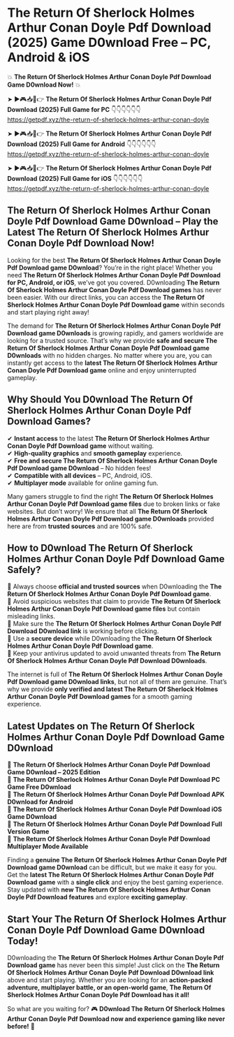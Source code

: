 # The Return Of Sherlock Holmes Arthur Conan Doyle Pdf Download (2025) Game D0wnload Free – PC, Android & iOS

💥 **The Return Of Sherlock Holmes Arthur Conan Doyle Pdf Download Game D0wnload Now!** 💥  

➤ ►🎮📥📱👉 **The Return Of Sherlock Holmes Arthur Conan Doyle Pdf Download (2025) Full Game for PC** 👇👇👇👇👇👇  
https://getpdf.xyz/the-return-of-sherlock-holmes-arthur-conan-doyle  

➤ ►🎮📥📱👉 **The Return Of Sherlock Holmes Arthur Conan Doyle Pdf Download (2025) Full Game for Android** 👇👇👇👇👇👇  
https://getpdf.xyz/the-return-of-sherlock-holmes-arthur-conan-doyle  

➤ ►🎮📥📱👉 **The Return Of Sherlock Holmes Arthur Conan Doyle Pdf Download (2025) Full Game for iOS** 👇👇👇👇👇👇  
https://getpdf.xyz/the-return-of-sherlock-holmes-arthur-conan-doyle  

## The Return Of Sherlock Holmes Arthur Conan Doyle Pdf Download Game D0wnload – Play the Latest The Return Of Sherlock Holmes Arthur Conan Doyle Pdf Download Now!

Looking for the best **The Return Of Sherlock Holmes Arthur Conan Doyle Pdf Download game D0wnload**? You’re in the right place! Whether you need **The Return Of Sherlock Holmes Arthur Conan Doyle Pdf Download for PC, Android, or iOS**, we’ve got you covered. D0wnloading **The Return Of Sherlock Holmes Arthur Conan Doyle Pdf Download games** has never been easier. With our direct links, you can access the **The Return Of Sherlock Holmes Arthur Conan Doyle Pdf Download game** within seconds and start playing right away!  

The demand for **The Return Of Sherlock Holmes Arthur Conan Doyle Pdf Download game D0wnloads** is growing rapidly, and gamers worldwide are looking for a trusted source. That’s why we provide **safe and secure The Return Of Sherlock Holmes Arthur Conan Doyle Pdf Download game D0wnloads** with no hidden charges. No matter where you are, you can instantly get access to the **latest The Return Of Sherlock Holmes Arthur Conan Doyle Pdf Download game** online and enjoy uninterrupted gameplay.  

## **Why Should You D0wnload The Return Of Sherlock Holmes Arthur Conan Doyle Pdf Download Games?**  

✔ **Instant access** to the latest **The Return Of Sherlock Holmes Arthur Conan Doyle Pdf Download game** without waiting.  
✔ **High-quality graphics** and **smooth gameplay** experience.  
✔ **Free and secure The Return Of Sherlock Holmes Arthur Conan Doyle Pdf Download game D0wnload** – No hidden fees!  
✔ **Compatible with all devices** – PC, Android, iOS.  
✔ **Multiplayer mode** available for online gaming fun.  

Many gamers struggle to find the right **The Return Of Sherlock Holmes Arthur Conan Doyle Pdf Download game files** due to broken links or fake websites. But don’t worry! We ensure that all **The Return Of Sherlock Holmes Arthur Conan Doyle Pdf Download game D0wnloads** provided here are from **trusted sources** and are 100% safe.  

## **How to D0wnload The Return Of Sherlock Holmes Arthur Conan Doyle Pdf Download Game Safely?**  

📌 Always choose **official and trusted sources** when D0wnloading the **The Return Of Sherlock Holmes Arthur Conan Doyle Pdf Download game**.  
📌 Avoid suspicious websites that claim to provide **The Return Of Sherlock Holmes Arthur Conan Doyle Pdf Download game files** but contain misleading links.  
📌 Make sure the **The Return Of Sherlock Holmes Arthur Conan Doyle Pdf Download D0wnload link** is working before clicking.  
📌 Use a **secure device** while D0wnloading the **The Return Of Sherlock Holmes Arthur Conan Doyle Pdf Download game**.  
📌 Keep your antivirus updated to avoid unwanted threats from **The Return Of Sherlock Holmes Arthur Conan Doyle Pdf Download D0wnloads**.  

The internet is full of **The Return Of Sherlock Holmes Arthur Conan Doyle Pdf Download game D0wnload links**, but not all of them are genuine. That’s why we provide **only verified and latest The Return Of Sherlock Holmes Arthur Conan Doyle Pdf Download games** for a smooth gaming experience.  

## **Latest Updates on The Return Of Sherlock Holmes Arthur Conan Doyle Pdf Download Game D0wnload**  

🔹 **The Return Of Sherlock Holmes Arthur Conan Doyle Pdf Download Game D0wnload – 2025 Edition**  
🔹 **The Return Of Sherlock Holmes Arthur Conan Doyle Pdf Download PC Game Free D0wnload**  
🔹 **The Return Of Sherlock Holmes Arthur Conan Doyle Pdf Download APK D0wnload for Android**  
🔹 **The Return Of Sherlock Holmes Arthur Conan Doyle Pdf Download iOS Game D0wnload**  
🔹 **The Return Of Sherlock Holmes Arthur Conan Doyle Pdf Download Full Version Game**  
🔹 **The Return Of Sherlock Holmes Arthur Conan Doyle Pdf Download Multiplayer Mode Available**  

Finding a **genuine The Return Of Sherlock Holmes Arthur Conan Doyle Pdf Download game D0wnload** can be difficult, but we make it easy for you. Get the **latest The Return Of Sherlock Holmes Arthur Conan Doyle Pdf Download game** with a **single click** and enjoy the best gaming experience. Stay updated with **new The Return Of Sherlock Holmes Arthur Conan Doyle Pdf Download features** and explore **exciting gameplay**.  

## **Start Your The Return Of Sherlock Holmes Arthur Conan Doyle Pdf Download Game D0wnload Today!**  

D0wnloading the **The Return Of Sherlock Holmes Arthur Conan Doyle Pdf Download game** has never been this simple! Just click on the **The Return Of Sherlock Holmes Arthur Conan Doyle Pdf Download D0wnload link** above and start playing. Whether you are looking for an **action-packed adventure, multiplayer battle, or an open-world game**, **The Return Of Sherlock Holmes Arthur Conan Doyle Pdf Download has it all!**  

So what are you waiting for? 🎮 **D0wnload The Return Of Sherlock Holmes Arthur Conan Doyle Pdf Download now and experience gaming like never before!** 🚀  